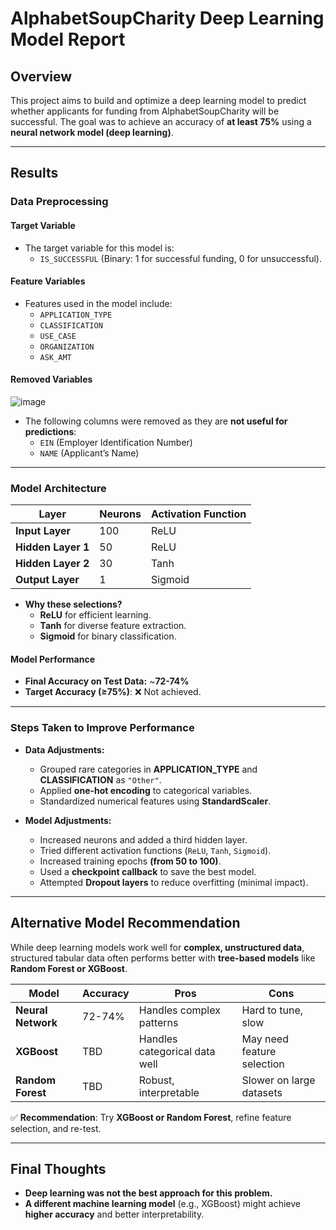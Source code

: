 # AlphabetSoupCharity Deep Learning Model Report

## **Overview**
This project aims to build and optimize a deep learning model to predict whether applicants for funding from AlphabetSoupCharity will be successful. The goal was to achieve an accuracy of **at least 75%** using a **neural network model (deep learning)**.

---

## **Results**

### **Data Preprocessing**
#### **Target Variable**
- The target variable for this model is:
  - `IS_SUCCESSFUL` (Binary: 1 for successful funding, 0 for unsuccessful).

#### **Feature Variables**
- Features used in the model include:
  - `APPLICATION_TYPE`
  - `CLASSIFICATION`
  - `USE_CASE`
  - `ORGANIZATION`
  - `ASK_AMT`

#### **Removed Variables**
![image](https://github.com/user-attachments/assets/cb85d84c-a119-4f83-a553-f1490d4e73e3)

- The following columns were removed as they are **not useful for predictions**:
  - `EIN` (Employer Identification Number)
  - `NAME` (Applicant’s Name)

---

### **Model Architecture**
| Layer | Neurons | Activation Function |
|--------|---------|---------------------|
| **Input Layer** | 100 | ReLU |
| **Hidden Layer 1** | 50 | ReLU |
| **Hidden Layer 2** | 30 | Tanh |
| **Output Layer** | 1 | Sigmoid |

- **Why these selections?**
  - **ReLU** for efficient learning.
  - **Tanh** for diverse feature extraction.
  - **Sigmoid** for binary classification.

#### **Model Performance**
- **Final Accuracy on Test Data:** ~**72-74%**
- **Target Accuracy (≥75%)**: ❌ Not achieved.

---

### **Steps Taken to Improve Performance**
- **Data Adjustments:**
  - Grouped rare categories in **APPLICATION_TYPE** and **CLASSIFICATION** as `"Other"`.
  - Applied **one-hot encoding** to categorical variables.
  - Standardized numerical features using **StandardScaler**.

- **Model Adjustments:**
  - Increased neurons and added a third hidden layer.
  - Tried different activation functions (`ReLU`, `Tanh`, `Sigmoid`).
  - Increased training epochs **(from 50 to 100)**.
  - Used a **checkpoint callback** to save the best model.
  - Attempted **Dropout layers** to reduce overfitting (minimal impact).

---


## **Alternative Model Recommendation**
While deep learning models work well for **complex, unstructured data**, structured tabular data often performs better with **tree-based models** like **Random Forest or XGBoost**.

| Model | Accuracy | Pros | Cons |
|--------|---------|------|------|
| **Neural Network** | 72-74% | Handles complex patterns | Hard to tune, slow |
| **XGBoost** | TBD | Handles categorical data well | May need feature selection |
| **Random Forest** | TBD | Robust, interpretable | Slower on large datasets |

✅ **Recommendation**: Try **XGBoost or Random Forest**, refine feature selection, and re-test.

---


## **Final Thoughts**
- **Deep learning was not the best approach for this problem.**
- **A different machine learning model** (e.g., XGBoost) might achieve **higher accuracy** and better interpretability.

